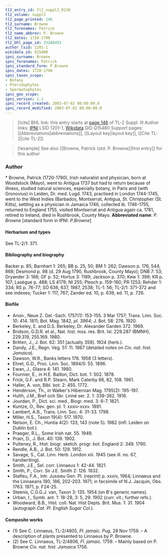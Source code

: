 ```yaml
---
tl2_entry_id: tl2_suppl3_0130
tl2_volume: suppl3
tl2_page_printed: 146
tl2_surname: Browne
tl2_forenames: Patrick
tl2_name_abbrev: P. Browne
tl2_dates: 1720-1790
tl2_bhl_page_id: 33266453
author_lsid: 1201-1
wikidata_id: Q15480
ipni_surname: Browne
ipni_forenames: Patrick
ipni_standard_form: P.Browne
ipni_dates: 1720-1790
ipni_taxon_scope: 
- Botany
- Pteridophytes
- Spermatophytes
ipni_geo_scope: 
ipni_version: 1.1
ipni_record_created: 2003-07-02 00:00:00.0
ipni_record_modified: 2003-07-02 00:00:00.0
---
```


> [!cite] BHL link: this entry starts at [page 146](https://www.biodiversitylibrary.org/page/33266453) of TL-2 Suppl. III
> Author links: [IPNI](https://www.ipni.org/a/1201-1) LSID 1201-1, [Wikidata](https://www.wikidata.org/wiki/Q15480) QID Q15480
> Support pages: [[Abbreviations|abbreviations]], [[Layout key|layout key]], [[Cite TL-2|cite TL-2]]

> [!example] See also [[Browne, Patrick {std. P. Browne}|first entry]] for this author

### Author

\* Browne, Patrick (1720-1790), Irish naturalist and physician, born at Woodstock (Mayo), went to Antigua 1737 but had to return because of illness, studied natural sciences, especially botany, in Paris and (with Gronovius) in Leiden, Dr. med. Lugd. 1743, practised in London 1744-1745, went to the West Indies (Barbados, Montserrat, Antigua, St. Christopher (St. Kitts), settling as a physician in Jamaica 1746, collected ib. 1746-1755, returned to England 1755, visited Montserrat and Antigua again ca. 1781, retired to Ireland, died in Rushbrook, County Mayo. 
**Abbreviated name**: *P. Browne* \[standard form in IPNI: *P.Browne*\]

#### Herbarium and types

See TL-2/1: 371.

#### Bibliography and biography

Backer p. 85; Barnhart 1: 265; BB p. 25, 50; BM 1: 262; Dawson p. 176, 544, 868; Desmond p. 98 (d. 29 Aug 1790, Rushbrook, County Mayo); DNB 7: 53; Dryander 3: 188; GF p. 52; Hortus 3: 1189; Jackson p. 370; Kew 1: 398; KR p. 107; Lasègue p. 488; LS 4179; NI 255; Plesch p. 159-160; PR 1253; Rehder 1: 334; RS p. 76-77; SO 636, 637, 1987, 2538; TL-1: 56; TL-2/1: 371-372 and see indexes; Tucker 1: 117, 767; Zander ed. 10, p. 639, ed. 11, p. 726.

#### Biofile

- Anon., Neue Z. Gel.-Sach. 1757(1): 153-155. 3 Mar 1757; Trans. Linn. Soc. 10: 414. 1811; Bot. Mag. 1842, *pl. 3964*; J. Bot. 58: 276. 1920.
- Berkeley, E. and D.S. Berkeley, Dr. Alexander Garden 372. 1969.
- Bridson, G.D.R. et al., Nat. hist. mss. res. Brit. Isl. 229.287 (BMNH), 229.319, 255.169. 1980.
- Britten, J., J. Bot. 62: 351 \[actually 359\]. 1924 (herb.).
- Dandy, J.E., Regn. Veg. 51: 11. 1967 (detailed notes on *Civ. nat. hist. Jamaica*).
- Dawson, W.R., Banks letters 176. 1958 (3 letters).
- Ehret, G.D., Proc. Linn. Soc. 1894/5: 55. 1896.
- Ewan, J., Glasra 4: 141. 1980.
- Fournier, E., *in* H.E. Baillon, Dict. bot. 1: 502. 1878.
- Frick, G.F. and R.P. Stearn, Mark Caterby 66, 82, 108. 1961.
- Haller, A. von, Bibl. bot. 2: 455. 1772.
- Henderson, Th., *in* Walker's Hibernian Mag. 1795(2): 195-197.
- Hulth, J.M., Bref och Skr. Linné ser. 2. 1: 339-362. 1916.
- Jourdan, P., Dict. sci. med., Biogr. med. 3: 6-7. 1821.
- Kuntze, O., Rev. gen. pl. 1: xxxiv-xxxv. 1891.
- Lambert, A.B., Trans. Linn. Soc. 4: 31-33. 1798.
- Miller, H.S., Taxon 19(4): 517. 1970.
- Nelson, E. Ch., Huntia 4(2): 133, 143 (note 5). 1982 (infl. Leiden on Dublin bot.).
- Praeger, R.L., Some Irish nat. 55. 1949.
- Prain, D., J. Bot. 40: 139. 1902.
- Pulteney, R., Hist. biogr. sketch. progr. bot. England 2: 349. 1790.
- Rendle, A.B., J. Bot. 50: 129. 1912.
- Savage, S., Cat. Linn. Herb. London xiii. 1945 (see ill. no. 67, handwriting).
- Smith, J.E., Sel. corr. Linnaeus 1: 42-44. 1821.
- Smith, P., Corr. Sir J.E. Smith 2: 126. 1832.
- Stafleu, F.A., Intr. Jussieu Gen. Pl. (reprint) p. xxxiv, 1964; Linnaeus and the Linnaeans 180, 186, 202-203. 1971; *in* facsimile of N.J. Jacquin, Obs. 1763. 1971, p. F24-25.
- Steenis, C.G.G.J. van, Taxon 3: 135. 1954 (on B's generic names).
- Urban, I., Symb. ant. 1: 18-28, 3: 5, 29. 1902 (curr. vit.; further refs.).
- Woodward, B.B., Hist. coll. Nat. Hist Depts. Brit. Mus. 1: 31. 1904 (autograph *Cat. Pl. English Sugar Col.*).

#### Composite works

- (1) See C. Linnaeus, TL-2/4805, *Pl. jamaic. Pug.* 28 Nov 1759. – A description of plants presented to Linnaeus by P. Browne.
- (2) See C. Linnaeus, TL-2/4806, *Fl. jamaic.* 1759. – Mainly based on P. Browne *Civ. nat. hist. Jamaica* 1756.

